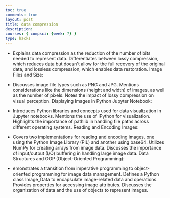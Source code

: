```yaml
---
toc: true
comments: true
layout: post
title: data compression
description: 
courses: { compsci: {week: 7} }
type: hacks
---
```


- Explains data compression as the reduction of the number of bits needed to represent data.
Differentiates between lossy compression, which reduces data but doesn't allow for the full recovery of the original data, and lossless compression, which enables data restoration.
Image Files and Size:

- Discusses image file types such as PNG and JPG.
Mentions considerations like the dimensions (height and width) of images, as well as the number of pixels.
Notes the impact of lossy compression on visual perception.
Displaying Images in Python Jupyter Notebook:

- Introduces Python libraries and concepts used for data visualization in Jupyter notebooks.
Mentions the use of IPython for visualization.
Highlights the importance of pathlib in handling file paths across different operating systems.
Reading and Encoding Images:

- Covers two implementations for reading and encoding images, one using the Python Image Library (PIL) and another using base64.
Utilizes NumPy for creating arrays from image data.
Discusses the importance of input/output (I/O) buffering in handling large image data.
Data Structures and OOP (Object-Oriented Programming):

- emonstrates a transition from imperative programming to object-oriented programming for image data management.
Defines a Python class Image_Data to encapsulate image-related data and operations.
Provides properties for accessing image attributes.
Discusses the organization of data and the use of objects to represent images.